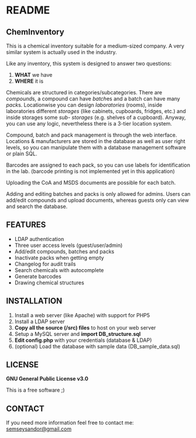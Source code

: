 # README

## ChemInventory

This is a chemical inventory suitable for a medium-sized company.
A very similar system is actually used in the industry.

Like any inventory, this system is designed to answer two questions:
1. **WHAT** we have
2. **WHERE** it is

Chemicals are structured in categories/subcategories. There are *compound*s,
a compound can have *batch*es and a batch can have many *pack*s.
Locationwise you can design *laboratories* (rooms), inside laboratories different
*storages* (like cabinets, cupboards, fridges, etc.) and inside storages some *sub-
storages* (e.g. shelves of a cupboard). Anyway, you can use any logic, nevertheless
there is a 3-tier location system.

Compound, batch and pack management is through the web interface.
Locations & manufacturers are stored in the database as well as user right levels,
so you can manipulate them with a database management software or plain SQL.

Barcodes are assigned to each pack, so you can use labels for identification
in the lab. (barcode printing is not implemented yet in this application)

Uploading the CoA and MSDS documents are possible for each batch.

Adding and editing batches and packs is only allowed for admins.
Users can add/edit compounds and upload documents, whereas guests only can view
and search the database.

## FEATURES

* LDAP authentication
* Three user access levels (guest/user/admin)
* Add/edit compounds, batches and packs
* Inactivate packs when getting empty
* Changelog for audit trails
* Search chemicals with autocomplete
* Generate barcodes
* Drawing chemical structures

## INSTALLATION

1. Install a web server (like Apache) with support for PHP5
2. Install a LDAP server
3. **Copy all the source (/src) files** to host on your web server
4. Setup a MySQL server and **import DB_structure.sql**
5. **Edit config.php** with your credentials (database & LDAP)
6. (optional) Load the database with sample data (DB_sample_data.sql)

## LICENSE

**GNU General Public License v3.0**

This is a free software ;)

## CONTACT

If you need more information feel free to contact me:
semseysandor@gmail.com
